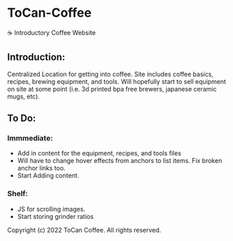 # ToCan-Coffee

☕ Introductory Coffee Website

## Introduction:

Centralized Location for getting into coffee. Site includes coffee basics, recipes, brewing equipment, and tools.
Will hopefully start to sell equipment on site at some point (i.e. 3d printed bpa free brewers, japanese ceramic mugs, etc).

## To Do:

### Immmediate:

-   Add in content for the equipment, recipes, and tools files
-   Will have to change hover effects from anchors to list items. Fix broken anchor links too.
-   Start Adding content.

### Shelf:

-   JS for scrolling images.
-   Start storing grinder ratios

Copyright (c) 2022 ToCan Coffee. All rights reserved.
